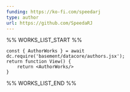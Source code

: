 ```yaml
---
funding: https://ko-fi.com/speedarj
type: author
url: https://github.com/SpeedaRJ
---
```



%% WORKS_LIST_START %%

```datacorejsx
const { AuthorWorks } = await dc.require('basement/datacore/authors.jsx');
return function View() {
    return <AuthorWorks/>
}
```
%% WORKS_LIST_END %%